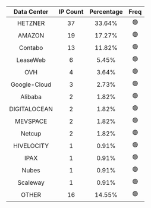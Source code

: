 | Data Center | IP Count | Percentage | Freq |
|:------------:|:--------:|:-----------:|:-----:|
| HETZNER | 37 | 33.64% | 🟢 |
| AMAZON | 19 | 17.27% | 🟢 |
| Contabo | 13 | 11.82% | 🟢 |
| LeaseWeb | 6 | 5.45% | 🟢 |
| OVH | 4 | 3.64% | 🟢 |
| Google-Cloud | 3 | 2.73% | 🟢 |
| Alibaba | 2 | 1.82% | 🟢 |
| DIGITALOCEAN | 2 | 1.82% | 🟢 |
| MEVSPACE | 2 | 1.82% | 🟢 |
| Netcup | 2 | 1.82% | 🟢 |
| HIVELOCITY | 1 | 0.91% | 🟢 |
| IPAX | 1 | 0.91% | 🟢 |
| Nubes | 1 | 0.91% | 🟢 |
| Scaleway | 1 | 0.91% | 🟢 |
| OTHER | 16 | 14.55% | 🟢 |